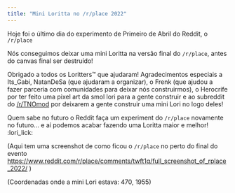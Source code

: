 ```yaml
---
title: "Mini Loritta no /r/place 2022"
---
```

<div style="text-align: center;">
<img-resources src="/v3/assets/posts/2022-04-05-loritta-rplace-2022/loritta-rplace-final.png" sizes="50vw"></img-resources>
</div>

Hoje foi o último dia do experimento de Primeiro de Abril do Reddit, o `/r/place`

Nós conseguimos deixar uma mini Loritta na versão final do `/r/place`, antes do canvas final ser destruído!

Obrigado a todos os Loritters™ que ajudaram! Agradecimentos especiais a Its_Gabi, NatanDeSa (que ajudaram a organizar), o Frenk (que ajudou a fazer parceria com comunidades para deixar nós construirmos), o Herocrife por ter feito uma pixel art da smol lori para a gente construir e ao subreddit do [/r/TNOmod](https://www.reddit.com/r/TNOmod/) por deixarem a gente construir uma mini Lori no logo deles!

Quem sabe no futuro o Reddit faça um experiment do `/r/place` novamente no futuro... e aí podemos acabar fazendo uma Loritta maior e melhor! :lori_lick:

(Aqui tem uma screenshot de como ficou o `/r/place` no perto do final do evento <https://www.reddit.com/r/place/comments/twft1q/full_screenshot_of_rplace_2022/> )

(Coordenadas onde a mini Lori estava: 470, 1955)